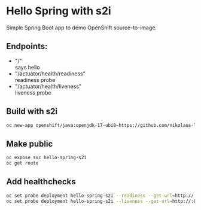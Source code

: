 # Hello Spring with s2i

Simple Spring Boot app to demo OpenShift source-to-image.

## Endpoints:

* "/"  
says hello
* "/actuator/health/readiness"  
readiness probe
* "/actuator/health/liveness"  
liveness probe

## Build with s2i

```bash
oc new-app openshift/java:openjdk-17-ubi8~https://github.com/nikolaus-lemberski/hello-spring-s2i
```

## Make public

```bash
oc expose svc hello-spring-s2i
oc get route
```

## Add healthchecks

```bash
oc set probe deployment hello-spring-s2i --readiness --get-url=http://:8080/actuator/health/readiness --initial-delay-seconds=10 --period=5
oc set probe deployment hello-spring-s2i --liveness --get-url=http://:8080/actuator/health/liveness --initial-delay-seconds=10 --period=5
```
